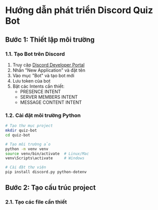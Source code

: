 # Hướng dẫn phát triển Discord Quiz Bot

## Bước 1: Thiết lập môi trường

### 1.1. Tạo Bot trên Discord
1. Truy cập [Discord Developer Portal](https://discord.com/developers/applications)
2. Nhấn "New Application" và đặt tên
3. Vào mục "Bot" và tạo bot mới
4. Lưu token của bot
5. Bật các Intents cần thiết:
   - PRESENCE INTENT
   - SERVER MEMBERS INTENT
   - MESSAGE CONTENT INTENT

### 1.2. Cài đặt môi trường Python
```bash
# Tạo thư mục project
mkdir quiz-bot
cd quiz-bot

# Tạo môi trường ảo
python -m venv venv
source venv/bin/activate  # Linux/Mac
venv\Scripts\activate     # Windows

# Cài đặt thư viện
pip install discord.py python-dotenv
```

## Bước 2: Tạo cấu trúc project

### 2.1. Tạo các file cần thiết 